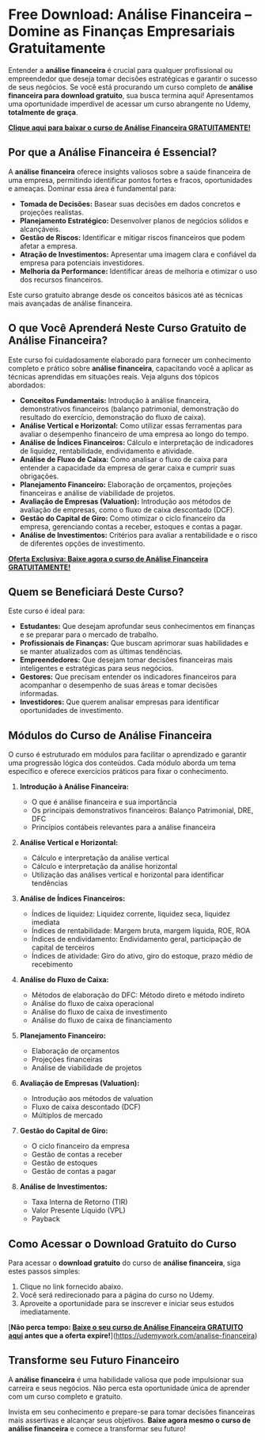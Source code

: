 # Free Download: Análise Financeira – Domine as Finanças Empresariais Gratuitamente

Entender a **análise financeira** é crucial para qualquer profissional ou empreendedor que deseja tomar decisões estratégicas e garantir o sucesso de seus negócios. Se você está procurando um curso completo de **análise financeira para download gratuito**, sua busca termina aqui! Apresentamos uma oportunidade imperdível de acessar um curso abrangente no Udemy, **totalmente de graça**.

[**Clique aqui para baixar o curso de Análise Financeira GRATUITAMENTE!**](https://udemywork.com/analise-financeira)

## Por que a Análise Financeira é Essencial?

A **análise financeira** oferece insights valiosos sobre a saúde financeira de uma empresa, permitindo identificar pontos fortes e fracos, oportunidades e ameaças. Dominar essa área é fundamental para:

*   **Tomada de Decisões:** Basear suas decisões em dados concretos e projeções realistas.
*   **Planejamento Estratégico:** Desenvolver planos de negócios sólidos e alcançáveis.
*   **Gestão de Riscos:** Identificar e mitigar riscos financeiros que podem afetar a empresa.
*   **Atração de Investimentos:** Apresentar uma imagem clara e confiável da empresa para potenciais investidores.
*   **Melhoria da Performance:** Identificar áreas de melhoria e otimizar o uso dos recursos financeiros.

Este curso gratuito abrange desde os conceitos básicos até as técnicas mais avançadas de análise financeira.

## O que Você Aprenderá Neste Curso Gratuito de Análise Financeira?

Este curso foi cuidadosamente elaborado para fornecer um conhecimento completo e prático sobre **análise financeira**, capacitando você a aplicar as técnicas aprendidas em situações reais. Veja alguns dos tópicos abordados:

*   **Conceitos Fundamentais:** Introdução à análise financeira, demonstrativos financeiros (balanço patrimonial, demonstração do resultado do exercício, demonstração do fluxo de caixa).
*   **Análise Vertical e Horizontal:** Como utilizar essas ferramentas para avaliar o desempenho financeiro de uma empresa ao longo do tempo.
*   **Análise de Índices Financeiros:** Cálculo e interpretação de indicadores de liquidez, rentabilidade, endividamento e atividade.
*   **Análise de Fluxo de Caixa:** Como analisar o fluxo de caixa para entender a capacidade da empresa de gerar caixa e cumprir suas obrigações.
*   **Planejamento Financeiro:** Elaboração de orçamentos, projeções financeiras e análise de viabilidade de projetos.
*   **Avaliação de Empresas (Valuation):** Introdução aos métodos de avaliação de empresas, como o fluxo de caixa descontado (DCF).
*   **Gestão do Capital de Giro:** Como otimizar o ciclo financeiro da empresa, gerenciando contas a receber, estoques e contas a pagar.
*   **Análise de Investimentos:** Critérios para avaliar a rentabilidade e o risco de diferentes opções de investimento.

[**Oferta Exclusiva: Baixe agora o curso de Análise Financeira GRATUITAMENTE!**](https://udemywork.com/analise-financeira)

## Quem se Beneficiará Deste Curso?

Este curso é ideal para:

*   **Estudantes:** Que desejam aprofundar seus conhecimentos em finanças e se preparar para o mercado de trabalho.
*   **Profissionais de Finanças:** Que buscam aprimorar suas habilidades e se manter atualizados com as últimas tendências.
*   **Empreendedores:** Que desejam tomar decisões financeiras mais inteligentes e estratégicas para seus negócios.
*   **Gestores:** Que precisam entender os indicadores financeiros para acompanhar o desempenho de suas áreas e tomar decisões informadas.
*   **Investidores:** Que querem analisar empresas para identificar oportunidades de investimento.

## Módulos do Curso de Análise Financeira

O curso é estruturado em módulos para facilitar o aprendizado e garantir uma progressão lógica dos conteúdos. Cada módulo aborda um tema específico e oferece exercícios práticos para fixar o conhecimento.

1.  **Introdução à Análise Financeira:**
    *   O que é análise financeira e sua importância
    *   Os principais demonstrativos financeiros: Balanço Patrimonial, DRE, DFC
    *   Princípios contábeis relevantes para a análise financeira

2.  **Análise Vertical e Horizontal:**
    *   Cálculo e interpretação da análise vertical
    *   Cálculo e interpretação da análise horizontal
    *   Utilização das análises vertical e horizontal para identificar tendências

3.  **Análise de Índices Financeiros:**
    *   Índices de liquidez: Liquidez corrente, liquidez seca, liquidez imediata
    *   Índices de rentabilidade: Margem bruta, margem líquida, ROE, ROA
    *   Índices de endividamento: Endividamento geral, participação de capital de terceiros
    *   Índices de atividade: Giro do ativo, giro do estoque, prazo médio de recebimento

4.  **Análise do Fluxo de Caixa:**
    *   Métodos de elaboração do DFC: Método direto e método indireto
    *   Análise do fluxo de caixa operacional
    *   Análise do fluxo de caixa de investimento
    *   Análise do fluxo de caixa de financiamento

5.  **Planejamento Financeiro:**
    *   Elaboração de orçamentos
    *   Projeções financeiras
    *   Análise de viabilidade de projetos

6.  **Avaliação de Empresas (Valuation):**
    *   Introdução aos métodos de valuation
    *   Fluxo de caixa descontado (DCF)
    *   Múltiplos de mercado

7.  **Gestão do Capital de Giro:**
    *   O ciclo financeiro da empresa
    *   Gestão de contas a receber
    *   Gestão de estoques
    *   Gestão de contas a pagar

8.  **Análise de Investimentos:**
    *   Taxa Interna de Retorno (TIR)
    *   Valor Presente Líquido (VPL)
    *   Payback

## Como Acessar o Download Gratuito do Curso

Para acessar o **download gratuito** do curso de **análise financeira**, siga estes passos simples:

1.  Clique no link fornecido abaixo.
2.  Você será redirecionado para a página do curso no Udemy.
3.  Aproveite a oportunidade para se inscrever e iniciar seus estudos imediatamente.

[**Não perca tempo: [Baixe o seu curso de Análise Financeira GRATUITO aqui](https://udemywork.com/analise-financeira) antes que a oferta expire!**](https://udemywork.com/analise-financeira)

## Transforme seu Futuro Financeiro

A **análise financeira** é uma habilidade valiosa que pode impulsionar sua carreira e seus negócios. Não perca esta oportunidade única de aprender com um curso completo e gratuito.

Invista em seu conhecimento e prepare-se para tomar decisões financeiras mais assertivas e alcançar seus objetivos. **Baixe agora mesmo o curso de análise financeira** e comece a transformar seu futuro!
